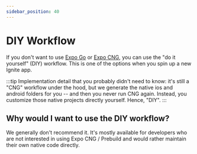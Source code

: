 ```yaml
---
sidebar_position: 40
---
```


# DIY Workflow

If you don't want to use [Expo Go](./Expo-Go.md) or [Expo CNG](./CNG.md), you can use the "do it yourself" (DIY) workflow. This is one of the options when you spin up a new Ignite app.

:::tip
Implementation detail that you probably didn't need to know: it's still a "CNG" workflow under the hood, but we generate the native ios and android folders for you -- and then you never run CNG again. Instead, you customize those native projects directly yourself. Hence, "DIY".
:::

## Why would I want to use the DIY workflow?

We generally don't recommend it. It's mostly available for developers who are not interested in using Expo CNG / Prebuild and would rather maintain their own native code directly.
